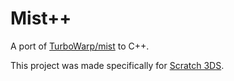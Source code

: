 # Mist++

A port of [TurboWarp/mist](https://github.com/TurboWarp/mist) to C++.

This project was made specifically for
[Scratch 3DS](https://github.com/NateXS/Scratch-3DS).
